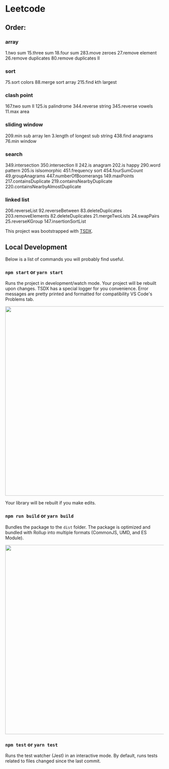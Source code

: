 # Leetcode 

## Order:

### array
1.two sum
15.three sum 
18.four sum
283.move zeroes
27.remove element
26.remove duplicates
80.remove duplicates II

### sort
75.sort colors
88.merge sort array
215.find kth largest

### clash point
167.two sum II
125.is palindrome
344.reverse string
345.reverse vowels
11.max area

### sliding window
209.min sub array len
3.length of longest sub string
438.find anagrams
76.min window

### search
349.intersection
350.intersection II
242.is anagram
202.is happy
290.word pattern
205.is islsomorphic
451.frequency sort
454.fourSumCount
49.groupAnagrams
447.numberOfBoomerangs
149.maxPoints
217.containsDuplicate
219.containsNearbyDuplicate
220.containsNearbyAlmostDuplicate

### linked list
206.reverseList
92.reverseBetween
83.deleteDuplicates
203.removeElements
82.deleteDuplicates
21.mergeTwoLists
24.swapPairs
25.reverseKGroup
147.insertionSortList

This project was bootstrapped with [TSDX](https://github.com/jaredpalmer/tsdx).

## Local Development

Below is a list of commands you will probably find useful.

### `npm start` or `yarn start`

Runs the project in development/watch mode. Your project will be rebuilt upon changes. TSDX has a special logger for you convenience. Error messages are pretty printed and formatted for compatibility VS Code's Problems tab.

<img src="https://user-images.githubusercontent.com/4060187/52168303-574d3a00-26f6-11e9-9f3b-71dbec9ebfcb.gif" width="600" />

Your library will be rebuilt if you make edits.

### `npm run build` or `yarn build`

Bundles the package to the `dist` folder.
The package is optimized and bundled with Rollup into multiple formats (CommonJS, UMD, and ES Module).

<img src="https://user-images.githubusercontent.com/4060187/52168322-a98e5b00-26f6-11e9-8cf6-222d716b75ef.gif" width="600" />

### `npm test` or `yarn test`

Runs the test watcher (Jest) in an interactive mode.
By default, runs tests related to files changed since the last commit.

